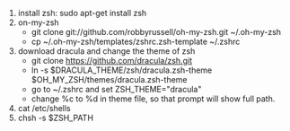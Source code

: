 1. install zsh: sudo apt-get install zsh
2. on-my-zsh
   * git clone git://github.com/robbyrussell/oh-my-zsh.git ~/.oh-my-zsh
   * cp ~/.oh-my-zsh/templates/zshrc.zsh-template ~/.zshrc
3. download dracula and change the theme of zsh
   * git clone https://github.com/dracula/zsh.git
   * ln -s $DRACULA_THEME/zsh/dracula.zsh-theme $OH_MY_ZSH/themes/dracula.zsh-theme
   * go to ~/.zshrc and set ZSH_THEME="dracula"
   * change %c to %d in theme file, so that prompt will show full path.
4. cat /etc/shells
5. chsh -s $ZSH_PATH


